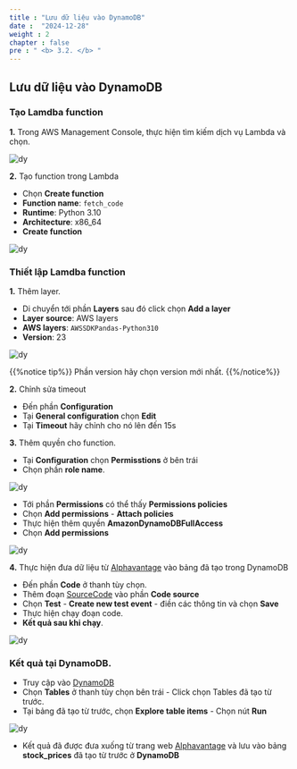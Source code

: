 ```yaml
---
title : "Lưu dữ liệu vào DynamoDB"
date :  "2024-12-28"
weight : 2 
chapter : false
pre : " <b> 3.2. </b> "
---
```


## Lưu dữ liệu vào DynamoDB
### Tạo Lamdba function

**1.** Trong AWS Management Console, thực hiện tìm kiếm dịch vụ Lambda và chọn.

![dy](/images/3.connect/3.2.1.png)

**2.** Tạo function trong Lambda

- Chọn **Create function**
- **Function name**: ```fetch_code```
- **Runtime**: Python 3.10
- **Architecture**: x86_64
- **Create function**

![dy](/images/3.connect/3.2.2.png)

### Thiết lập Lamdba function

**1.** Thêm layer.

- Di chuyển tới phần **Layers** sau đó click chọn **Add a layer**
- **Layer source**: AWS layers
- **AWS layers**: ``` AWSSDKPandas-Python310 ```
- **Version**: 23

![dy](/images/3.connect/3.2.3.png)

{{%notice tip%}}
Phần version hãy chọn version mới nhất.
{{%/notice%}}

**2.** Chỉnh sửa timeout

- Đến phần **Configuration**
- Tại **General configuration** chọn **Edit**
- Tại **Timeout** hãy chỉnh cho nó lên đến 15s

**3.** Thêm quyền cho function.

- Tại **Configuration** chọn **Permisstions** ở bên trái
- Chọn phần **role name**.

![dy](/images/3.connect/3.2.4.png)

- Tới phần **Permissions** có thể thấy **Permissions policies**
- Chọn **Add permissions** - **Attach policies**
- Thực hiện thêm quyền **AmazonDynamoDBFullAccess** 
- Chọn **Add permissions**

![dy](/images/3.connect/3.2.5.png)

**4.** Thực hiện đưa dữ liệu từ [Alphavantage](https://www.alphavantage.co/) vào bảng đã tạo trong DynamoDB

- Đến phần **Code** ở thanh tùy chọn.
- Thêm đoạn [SourceCode](/file/fetch_code.py) vào phần **Code source** 
- Chọn **Test** - **Create new test event** - điền các thông tin và chọn **Save**
- Thực hiện chạy đoạn code.
- **Kết quả sau khi chạy**.

![dy](/images/3.connect/3.2.6.png)

### Kết quả tại DynamoDB.

- Truy cập vào [DynamoDB](https://us-east-1.console.aws.amazon.com/dynamodbv2/home?region=us-east-1#service)
- Chọn **Tables** ở thanh tùy chọn bên trái - Click chọn Tables đã tạo từ trước.
- Tại bảng đã tạo từ trước, chọn **Explore table items** - Chọn nút **Run**

![dy](/images/3.connect/3.2.7.png)

- Kết quả đã được đưa xuống từ trang web [Alphavantage](https://www.alphavantage.co/) và lưu vào bảng **stock_prices** đã tạo từ trước ở **DynamoDB**
